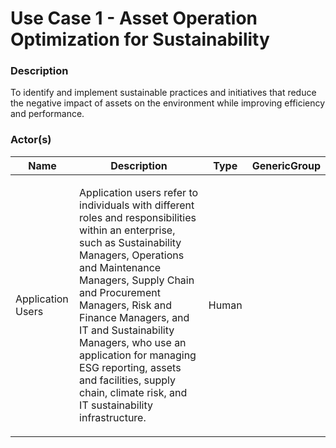 
#  Use Case 1 - Asset Operation Optimization for Sustainability





### Description

To identify and implement sustainable practices and initiatives that reduce the negative impact of assets on the environment while improving efficiency and performance.




### Actor(s)

| Name | Description | Type | GenericGroup |
| --- | --- | --- | --- |
| Application Users | <p>Application users refer to individuals with different roles and responsibilities within an enterprise, such as Sustainability Managers, Operations and Maintenance Managers, Supply Chain and Procurement Managers, Risk and Finance Managers, and IT and Sustainability Managers, who use an application for managing ESG reporting, assets and facilities, supply chain, climate risk, and IT sustainability infrastructure.</p> | Human |  |












